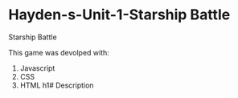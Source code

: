 # Hayden-s-Unit-1-Starship Battle
Starship Battle

This game was devolped with:
1. Javascript
2. CSS
3. HTML
h1# Description
